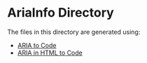 # AriaInfo Directory
The files in this directory are generated using:

* [ARIA to Code](https://github.com/opena11y/aria-to-code)
* [ARIA in HTML to Code](https://github.com/opena11y/aria-in-html-to-code)

